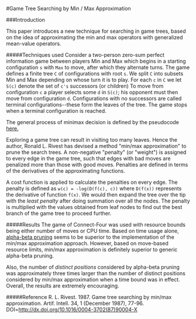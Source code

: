 #Game Tree Searching by Min / Max Approximation

###Introduction

This paper introduces a new technique for searching in game trees, based on the idea of approximating the min and max operators with generalized mean-value operators.

#####Techniques used
Consider a two-person zero-sum perfect information game between players Min and Max which begins in a starting configuration `s` with `Max` to move, after which they alternate turns. The game defines a finite tree `C` of configurations with root `s`. We split `C` into subsets Min and Max depending on whose turn it is to play. For each `c` in `C` we let `S(c)` denote the set of `c's` successors (or children) To move from configuration `c` a player selects some `d` in `S(c)`; his opponent must then move from configuration `d`. Configurations with no successors are called terminal configurations--these form the leaves of the tree. The game stops when a terminal configuration is reached.

The general process of minimax decision is defined by the pseudocode [here.](https://github.com/aimacode/aima-pseudocode/blob/master/md/Minimax-Decision.md "here")

Exploring a game tree can result in visiting too many leaves. Hence the author, Ronald L. Rivest has devised a method "min/max approximation" to prune the search trees. A non-negative "penalty" (or "weight") is assigned to every edge in the game tree, such that edges with bad moves are penalized more than those with good moves. Penalties are defined in terms of the derivatives of the approximating functions.

A cost function is applied to calculate the penalties on every edge. The penalty is defined as `w(c) = -log(D(f(c), c))` where `D(f(x))` represents the derivative of function `f(x)`. We would then expand the tree over the tip with the *least penalty* after doing summation over all the nodes. The penalty is multiplied with the values obtained from leaf nodes to find out the best branch of the game tree to proceed further.

#####Results
The game of Connect-Four was used with resource bounds being either number of moves or CPU time. Based on time usage alone, [alpha-beta pruning](https://en.wikipedia.org/wiki/Alpha%E2%80%93beta_pruning " alpha-beta pruning") seems to be superior to the implementation of the min/max approximation approach. However, based on move-based resource limits, min/max approximation is definitely superior to generic alpha-beta pruning.

Also, the number of *distinct positions* considered by alpha-beta pruning was approximately three times larger than the number of distinct positions considered by min/max approximation when a time bound was in effect. Overall, the results are extremely encouraging.

#####Reference
R. L. Rivest. 1987. Game tree searching by min/max approximation. Artif. Intell. 34, 1 (December 1987), 77-96. DOI=http://dx.doi.org/10.1016/0004-3702(87)90004-X